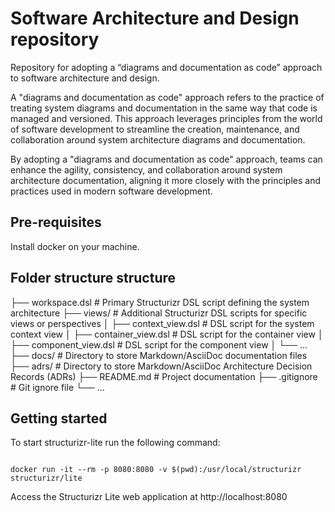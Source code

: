 # Software Architecture and Design repository
Repository for adopting a “diagrams and documentation as code” approach to software architecture and design.

A "diagrams and documentation as code" approach refers to the practice of treating system diagrams and documentation in 
the same way that code is managed and versioned. This approach leverages principles from the world of software 
development to streamline the creation, maintenance, and collaboration around system architecture diagrams and 
documentation.

By adopting a "diagrams and documentation as code" approach, teams can enhance the agility, consistency, 
and collaboration around system architecture documentation, aligning it more closely with the principles and practices 
used in modern software development.

## Pre-requisites
Install docker on your machine.

## Folder structure structure

├── workspace.dsl          # Primary Structurizr DSL script defining the system architecture
├── views/                 # Additional Structurizr DSL scripts for specific views or perspectives
│   ├── context_view.dsl   # DSL script for the system context view
│   ├── container_view.dsl # DSL script for the container view
│   ├── component_view.dsl # DSL script for the component view
│   └── ...
├── docs/                  # Directory to store Markdown/AsciiDoc documentation files
├── adrs/                  # Directory to store Markdown/AsciiDoc Architecture Decision Records (ADRs)
├── README.md              # Project documentation
├── .gitignore             # Git ignore file
└── ...

## Getting started
To start structurizr-lite run the following command:

```shell 

docker run -it --rm -p 8080:8080 -v $(pwd):/usr/local/structurizr structurizr/lite
```
Access the Structurizr Lite web application at http://localhost:8080
